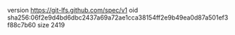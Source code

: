 version https://git-lfs.github.com/spec/v1
oid sha256:06f2e9d4bd6dbc2437a69a72ae1cca38154ff2e9b49ea0d87a501ef3f88c7b60
size 2419
